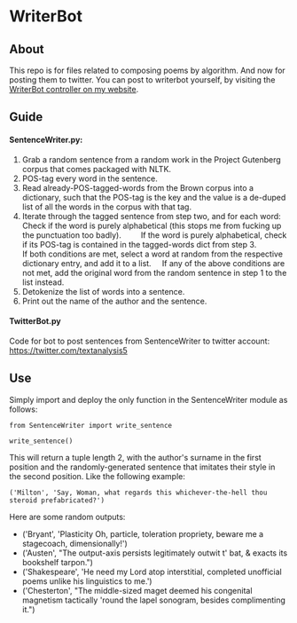 # WriterBot

## About

This repo is for files related to composing poems by algorithm. And now for posting them to twitter. You can post to writerbot yourself, by visiting the [WriterBot controller on my website](https://talzaken.pythonanywhere.com/writerbot).

## Guide
#### SentenceWriter.py:
1) Grab a random sentence from a random work in the Project Gutenberg corpus that comes packaged with NLTK. 
2) POS-tag every word in the sentence.
3) Read already-POS-tagged-words from the Brown corpus into a dictionary, such that the POS-tag is the key and the value is a de-duped list of all the words in the corpus with that tag.
4) Iterate through the tagged sentence from step two, and for each word:    Check if the word is purely alphabetical (this stops me from fucking up the punctuation too badly).         If the word is purely alphabetical, check if its POS-tag is contained in the tagged-words dict from step 3.             If both conditions are met, select a word at random from the respective dictionary entry, and add it to a list.     If any of the above conditions are not met, add the original word from the random sentence in step 1 to the list instead.
5) Detokenize the list of words into a sentence. 
6) Print out the name of the author and the sentence.
#### TwitterBot.py
Code for bot to post sentences from SentenceWriter to twitter account: https://twitter.com/textanalysis5


## Use
Simply import and deploy the only function in the SentenceWriter module as follows:

    from SentenceWriter import write_sentence

    write_sentence()
This will return a tuple length 2, with the author's surname in the first position and the randomly-generated sentence that imitates their style in the second position. Like the following example:

`('Milton', 'Say, Woman, what regards this whichever-the-hell thou steroid prefabricated?')`



Here are some random outputs:

- ('Bryant', 'Plasticity Oh, particle, toleration propriety, beware me a stagecoach, dimensionally!')
- ('Austen', "The output-axis persists legitimately outwit t' bat, & exacts its bookshelf tarpon.")
- ('Shakespeare', 'He need my Lord atop interstitial, completed unofficial poems unlike his linguistics to me.')
- ('Chesterton', "The middle-sized maget deemed his congenital magnetism tactically 'round the lapel sonogram, besides complimenting it.")



